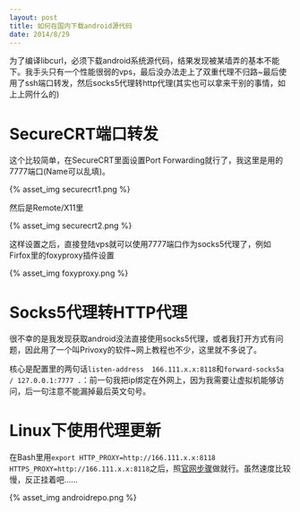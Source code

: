 ```yaml
---
layout: post
title: 如何在国内下载android源代码
date: 2014/8/29
---
```


为了编译libcurl，必须下载android系统源代码，结果发现被某墙弄的基本不能下。我手头只有一个性能很弱的vps，最后没办法走上了双重代理不归路~最后使用了ssh端口转发，然后socks5代理转http代理(其实也可以拿来干别的事情，如上上网什么的)

<!--more-->

# SecureCRT端口转发

这个比较简单，在SecureCRT里面设置Port Forwarding就行了，我这里是用的7777端口(Name可以乱填)。

{% asset_img securecrt1.png %}

然后是Remote/X11里

{% asset_img securecrt2.png %}

这样设置之后，直接登陆vps就可以使用7777端口作为socks5代理了，例如Firfox里的foxyproxy插件设置

{% asset_img foxyproxy.png %}

# Socks5代理转HTTP代理

很不幸的是我发现获取android没法直接使用socks5代理，或者我打开方式有问题，因此用了一个叫Privoxy的软件~网上教程也不少，这里就不多说了。

核心是配置里的两句话`listen-address  166.111.x.x:8118`和`forward-socks5a / 127.0.0.1:7777 .`：前一句我把ip绑定在外网上，因为我需要让虚拟机能够访问，后一句注意不能漏掉最后英文句号。

# Linux下使用代理更新

在Bash里用`export HTTP_PROXY=http://166.111.x.x:8118 HTTPS_PROXY=http://166.111.x.x:8118`之后，照[官网步骤](https://source.android.com/source/downloading.html)做就行。虽然速度比较慢，反正挂着吧……

{% asset_img androidrepo.png %}
